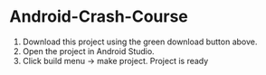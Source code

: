 # Android-Crash-Course

1. Download this project using the green download button above.
2. Open the project in Android Studio.
3. Click build menu -> make project.
Project is ready
